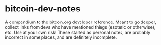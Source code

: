 # bitcoin-dev-notes
A compendium to the bitcoin.org developer reference. Meant to go deeper, collect links from devs who have mentioned things (esoteric or otherwise), etc. Use at your own risk! These started as personal notes, are probably incorrect in some places, and are definitely incomplete.
